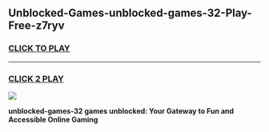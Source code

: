 
## Unblocked-Games-unblocked-games-32-Play-Free-z7ryv
<h3>
<a href="https://premium76.site?title=unblocked-games-32&ref=15A">CLICK TO PLAY</a></h3>
<hr>

<h3>
<a href="https://premium76.site?title=unblocked-games-32&ref=15A">CLICK 2 PLAY</a>
  
</h3>

<a href="https://premium76.site?title=unblocked-games-32&ref=15A"><img src="https://clearcache.store/games.png"></a>


**unblocked-games-32 games unblocked: Your Gateway to Fun and Accessible Online Gaming**

